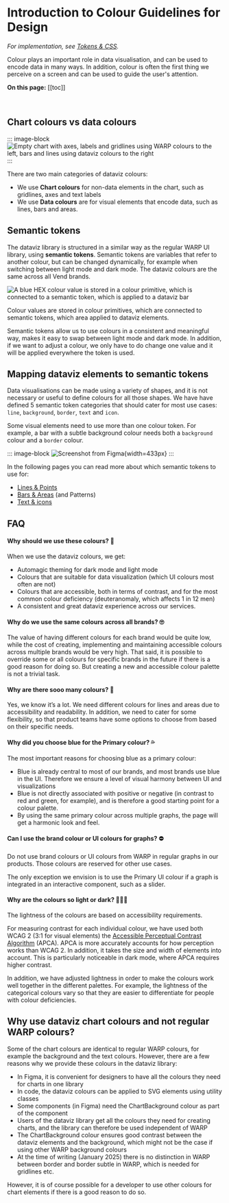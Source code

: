 # Introduction to Colour Guidelines for Design

*For implementation, see [Tokens & CSS](/foundations/data-visualization/tokens/introduction/).*

Colour plays an important role in data visualisation, and can be used to encode data in many ways. In addition, colour is often the first thing we perceive on a screen and can be used to guide the user's attention.

**On this page:**
[[toc]]

<br>

## Chart colours vs data colours

::: image-block
![Empty chart with axes, labels and gridlines using WARP colours to the left, bars and lines using dataviz colours to the right](/foundations/dataviz/chart-vs-data-colours.png)
:::

There are two main categories of dataviz colours: 
- We use **Chart colours** for non-data elements in the chart, such as gridlines, axes and text labels
- We use **Data colours** are for visual elements that encode data, such as lines, bars and areas.

## Semantic tokens

The dataviz library is structured in a similar way as the regular WARP UI library, using **semantic tokens**. Semantic tokens are variables that refer to another colour, but can be changed dynamically, for example when switching between light mode and dark mode. The dataviz colours are the same across all Vend brands. 


![A blue HEX colour value is stored in a colour primitive, which is connected to a semantic token, which is applied to a dataviz bar](/foundations/dataviz/semantic-token.png)

Colour values are stored in colour primitives, which are connected to semantic tokens, which area applied to dataviz elements.

Semantic tokens allow us to use colours in a consistent and meaningful way, makes it easy to swap between light mode and dark mode. In addition, if we want to adjust a colour, we only have to do change one value and it will be applied everywhere the token is used.


## Mapping dataviz elements to semantic tokens
Data visualisations can be made using a variety of shapes, and it is not necessary or useful to define colours for all those shapes. We have have defined 5 semantic token categories that should cater for most use cases: `line`, `background`, `border`, `text` and `icon`.

Some visual elements need to use more than one colour token. For example, a bar with a subtle background colour needs both a `background` colour and a `border` colour. 

::: image-block
![Screenshot from Figma](/foundations/dataviz/mapping-datavizelement-to-token.png){width=433px}
:::

In the following pages you can read more about which semantic tokens to use for:
- [Lines & Points](/foundations/data-visualization/colour/lines-points/)
- [Bars & Areas](/foundations/data-visualization/colour/bars-areas/) (and Patterns)
- [Text & icons](/foundations/data-visualization/colour/text-icons/)
 

## FAQ

#### Why should we use these colours? 🧐

When we use the dataviz colours, we get:
- Automagic theming for dark mode and light mode
- Colours that are suitable for data visualization (which UI colours most often are not)
- Colours that are accessible, both in terms of contrast, and for the most common colour deficiency (deuteranomaly, which affects 1 in 12 men)
- A consistent and great dataviz experience across our services.

#### Why do we use the same colours across all brands? 🙄
The value of having different colours for each brand would be quite low, while the cost of creating, implementing and maintaining accessible colours across multiple brands would be very high. That said, it is possible to override some or all colours for specific brands in the future if there is a good reason for doing so. But creating a new and accessible colour palette is not a trivial task.

#### Why are there sooo many colours? 🤯
Yes, we know it’s a lot. We need different colours for lines and areas due to accessibility and readability. In addition, we need to cater for some flexibility, so that product teams have some options to choose from based on their specific needs.

#### Why did you choose blue for the Primary colour? 💦
The most important reasons for choosing blue as a primary colour:
- Blue is already central to most of our brands, and most brands use blue in the UI. Therefore we ensure a level of visual harmony between UI and visualizations
- Blue is not directly associated with positive or negative (in contrast to red and green, for example), and is therefore a good starting point for a colour palette.
- By using the same primary colour across multiple graphs, the page will get a harmonic look and feel.

#### Can I use the brand colour or UI colours for graphs? ⛔️
Do not use brand colours or UI colours from WARP in regular graphs in our products. Those colours are reserved for other use cases. 

The only exception we envision is to use the Primary UI colour if a graph is integrated in an interactive component, such as a slider.

#### Why are the colours so light or dark? 🧑🏻‍🎨
The lightness of the colours are based on accessibility requirements.

For measuring contrast for each individual colour, we have used both WCAG 2 (3:1 for visual elements) the 
[Accessible Perceptual Contrast Algorithm](https://git.apcacontrast.com/documentation/APCAeasyIntro.html) (APCA). APCA is more accurately accounts for how perception works than WCAG 2. In addition, it takes the size and width of elements into account. This is particularly noticeable in dark mode, where APCA requires higher contrast.

In addition, we have adjusted lightness in order to make the colours work well together in the different palettes. For example, the lightness of the categorical colours vary so that they are easier to differentiate for people with colour deficiencies.

## Why use dataviz chart colours and not regular WARP colours?
Some of the chart colours are identical to regular WARP colours, for example the background and the text colours. However, there are a few reasons why we provide these colours in the dataviz library: 

- In Figma, it is convenient for designers to have all the colours they need for charts in one library
- In code, the dataviz colours can be applied to SVG elements using utility classes
- Some components (in Figma) need the ChartBackground colour as part of the component
- Users of the dataviz library get all the colours they need for creating charts, and the library can therefore be used independent of WARP
- The ChartBackground colour ensures good contrast between the dataviz elements and the background, which might not be the case if using other WARP background colours 
- At the time of writing (January 2025) there is no distinction in WARP between border and border subtle in WARP, which is needed for gridlines etc.

However, it is of course possible for a developer to use other colours for chart elements if there is a good reason to do so.
